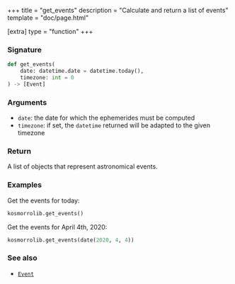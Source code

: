 +++
title = "get_events"
description = "Calculate and return a list of events"
template = "doc/page.html"

[extra]
type = "function"
+++

### Signature

```python
def get_events(
    date: datetime.date = datetime.today(),
    timezone: int = 0
) -> [Event]
```

### Arguments

- `date`: the date for which the ephemerides must be computed
- `timezone`: if set, the `datetime` returned will be adapted to the given timezone

### Return

A list of objects that represent astronomical events.

### Examples

Get the events for today:

```python
kosmorrolib.get_events()
```

Get the events for April 4th, 2020:

```python
kosmorrolib.get_events(date(2020, 4, 4))
```

### See also

- [`Event`](@/lib/doc/1.1/model/Event.md)
